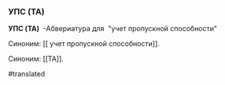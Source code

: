 ### УПС (TA)

**УПС (TA)**  -Абвериатура для  "учет пропускной способности"

Синоним: [[ учет пропускной способности]].

Синоним: [[TA]].

#translated
